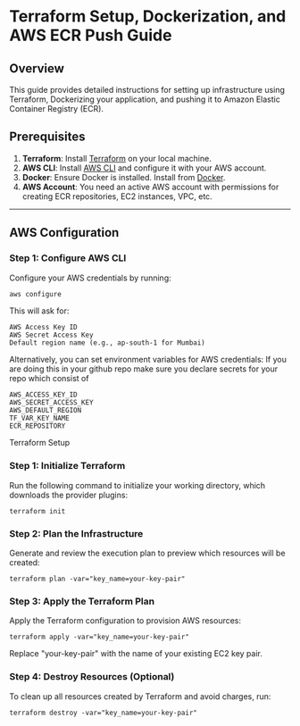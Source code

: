 # Terraform Setup, Dockerization, and AWS ECR Push Guide

## Overview

This guide provides detailed instructions for setting up infrastructure using Terraform, Dockerizing your application, and pushing it to Amazon Elastic Container Registry (ECR).

## Prerequisites

1. **Terraform**: Install [Terraform](https://www.terraform.io/downloads) on your local machine.
2. **AWS CLI**: Install [AWS CLI](https://aws.amazon.com/cli/) and configure it with your AWS account.
3. **Docker**: Ensure Docker is installed. Install from [Docker](https://www.docker.com/get-started).
4. **AWS Account**: You need an active AWS account with permissions for creating ECR repositories, EC2 instances, VPC, etc.

---

## AWS Configuration

### Step 1: Configure AWS CLI

Configure your AWS credentials by running:

```bash
aws configure
```

This will ask for:

```
AWS Access Key ID
AWS Secret Access Key
Default region name (e.g., ap-south-1 for Mumbai)
```

Alternatively, you can set environment variables for AWS credentials:
If you are doing this in your github repo make sure you declare secrets for your repo which consist of

```
AWS_ACCESS_KEY_ID
AWS_SECRET_ACCESS_KEY
AWS_DEFAULT_REGION
TF_VAR_KEY_NAME
ECR_REPOSITORY
```

Terraform Setup

### Step 1: Initialize Terraform

Run the following command to initialize your working directory, which downloads the provider plugins:

```
terraform init
```

### Step 2: Plan the Infrastructure

Generate and review the execution plan to preview which resources will be created:

```
terraform plan -var="key_name=your-key-pair"
```

### Step 3: Apply the Terraform Plan

Apply the Terraform configuration to provision AWS resources:

```
terraform apply -var="key_name=your-key-pair"
```

Replace "your-key-pair" with the name of your existing EC2 key pair.

### Step 4: Destroy Resources (Optional)

To clean up all resources created by Terraform and avoid charges, run:

```
terraform destroy -var="key_name=your-key-pair"
```

